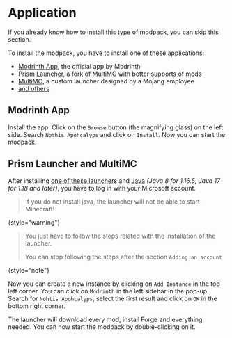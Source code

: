 # Application

If you already know how to install this type of modpack, you can skip this section.

To install the modpack, you have to install one of these applications:
- [Modrinth App](https://modrinth.com/app), the official app by Modrinth
- [Prism Launcher](https://prismlauncher.org), a fork of MultiMC with better supports of mods
- [MultiMC](https://multimc.org), a custom launcher designed by a Mojang employee
- [and others](https://docs.modrinth.com/modpacks/play)

## Modrinth App

Install the app.
Click on the `Browse` button (the magnifying glass) on the left side.
Search `Nothis Apohcalyps` and click on `Install`. 
Now you can start the modpack.

## Prism Launcher and MultiMC

After installing [one of these launchers](https://github.com/MultiMC/Launcher/wiki/Getting-Started#initial-setup) and 
[Java](https://prismlauncher.org/wiki/getting-started/installing-java/) *(Java 8 for 1.16.5, Java 17 for 1.18 and later)*,
you have to log in with your Microsoft account.

> If you do not install java, the launcher will not be able to start Minecraft!
>
{style="warning"} 

> You just have to follow the steps related with the installation of the launcher.
>
> You can stop following the steps after the section `Adding an account`
>
{style="note"}

Now you can create a new instance by clicking on `Add Instance` in the top left corner.
You can click on `Modrinth` in the left sidebar in the pop-up.
Search for `Nohtis Apohcalyps`, select the first result and click on `OK` in the bottom right corner.

The launcher will download every mod, install Forge and everything needed. 
You can now start the modpack by double-clicking on it.